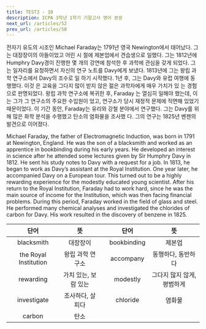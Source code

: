 ```yaml
---
title: TEST3 - 10
description: ICPA 3학년 1학기 기말고사 영어 본문
next_url: /articles/52
prev_url: /articles/50
---
```


전자기 유도의 시조인 Michael Faraday는 1791년 영국 Newington에서 태어났다. 그는 대장장이의 아들이었고 어린 시 절에 제본업에서 견습생으로 일했다. 그는 1812년에 Humphry Davy경이 진행한 몇 개의 강연에 참석한 후 과학에 관심을 갖게 되었다. 그는 일자리를 요청하면서 자신의 연구 노트를 Davy에게 보냈다. 1813년에 그는 왕립 과학 연구소에서 Davy의 조수로 일 하기 시작했다. 1년 후, 그는 Davy와 유럽 여행에 동행했다. 이것 은 교육을 그다지 많이 받지 않은 젊은 과학자에게 매우 가치가 있 는 경험으로 판명되었다. 왕립 과학 연구소에 복귀한 후, Faraday 는 열심히 일해야 했는데, 이는 그가 그 연구소의 주요한 수입원이 었고, 연구소가 당시 재정적 문제에 직면해 있었기 때문이었다. 이 기간 동안, Faraday는 유리와 강철 분야에서 연구했다. 그는 Davy를 위해 많은 화학 분석을 수행했고 탄소의 염화물을 조사했 다. 그의 연구는 1825년 벤젠의 발견으로 이어졌다.

Michael Faraday, the father of Electromagnetic Induction, was born in 1791 at Newington, England. He was the son of a blacksmith and worked as an apprentice in bookbinding during his early years. He developed an interest in science after he attended some lectures given by Sir Humphry Davy in 1812. He sent his study notes to Davy with a request for a job. In 1813, he began to work as Davy’s assistant at the Royal Institution. One year later, he accompanied Davy on a European tour. This turned out to be a highly rewarding experience for the modestly educated young scientist. After his return to the Royal Institution, Faraday had to work hard, since he was the main source of income for the Institution, which was then facing financial problems. During this period, Faraday worked in the field of glass and steel. He performed many chemical analyses and investigated the chlorides of carbon for Davy. His work resulted in the discovery of benzene in 1825.

|단어|뜻| |단어|뜻|
|:--------------:|:------------------------------:|-|:--------------:|:------------------------------:|
|blacksmith|대장장이||bookbinding|제본업|
|the Royal Institution|왕립 과학 연구소||accompany|동행하다, 동반하다|
|rewarding|가치 있는, 보람 있는||modestly|그다지 많지 않게, 평범하게|
|investigate|조사하다, 살피다||chloride|염화물|
|carbon|탄소||||
